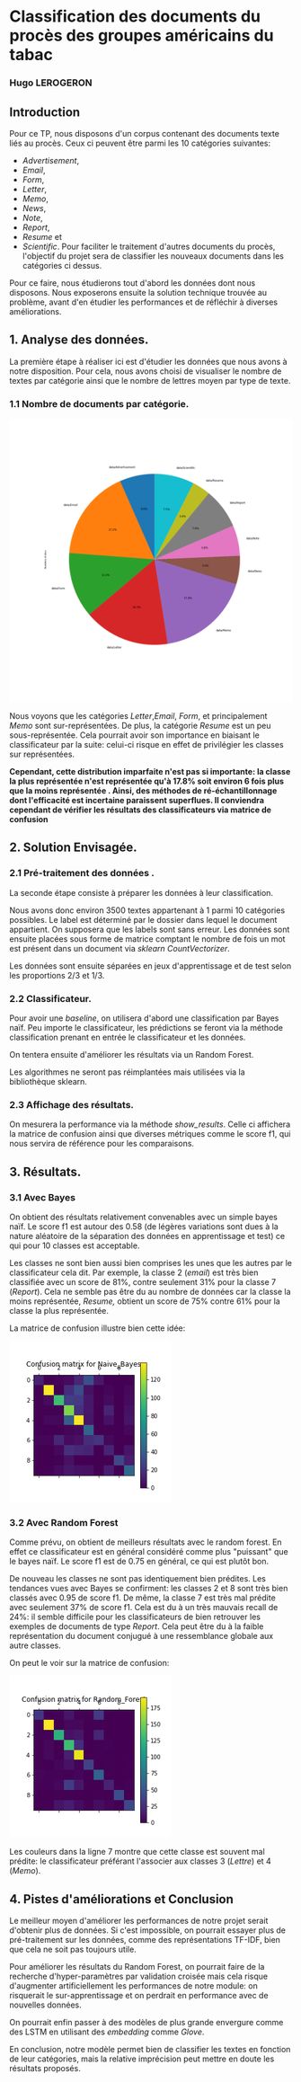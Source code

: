 
# Classification des documents du procès des groupes américains du tabac
### Hugo LEROGERON

## Introduction 

Pour ce TP, nous disposons d'un corpus contenant des documents texte liés au procès. Ceux ci peuvent être parmi les 10 catégories suivantes:
  * _Advertisement_,
  * _Email_,
  * _Form_,
  * _Letter_,
  * _Memo_, 
  * _News_, 
  * _Note_,
  * _Report_,
  * _Resume_ et
  * _Scientific_.
Pour faciliter le traitement d'autres documents du procès, l'objectif du projet sera de classifier les nouveaux documents dans les catégories ci dessus. 


Pour ce faire, nous étudierons tout d'abord les données dont nous disposons. Nous exposerons ensuite la solution technique trouvée au problème, avant d'en étudier les performances et de réfléchir à diverses améliorations. 

## 1. Analyse des données. 

La première étape à réaliser ici est d'étudier les données que nous avons à notre disposition. Pour cela, nous avons choisi de visualiser le nombre de textes par catégorie ainsi que le nombre de lettres moyen par type de texte.

### 1.1 Nombre de documents par catégorie. 
![Repartition](./RepDocs.png)

Nous voyons que les catégories _Letter_,_Email_, _Form_, et principalement _Memo_ sont sur-représentées. De plus, la catégorie _Resume_ est un peu sous-représentée. Cela pourrait avoir son importance en biaisant le classificateur par la suite: celui-ci risque en effet de privilégier les classes sur représentées. 

__Cependant, cette distribution imparfaite n'est pas si importante: la classe la plus représentée n'est représentée qu'à 17.8% soit environ 6 fois plus que la moins représentée . Ainsi, des méthodes de ré-échantillonnage dont l'efficacité est incertaine  paraissent superflues. Il conviendra cependant de vérifier les résultats des classificateurs via matrice de confusion__

## 2. Solution Envisagée.


### 2.1 Pré-traitement des données .

La seconde étape consiste à préparer les données à leur classification. 

Nous avons donc environ 3500 textes appartenant à 1 parmi 10 catégories possibles. Le label est déterminé par le dossier dans lequel le document appartient. On supposera que les labels sont sans erreur. Les données sont ensuite placées sous forme de matrice comptant le nombre de fois un mot est présent dans un document via _sklearn CountVectorizer_. 

Les données sont ensuite séparées en jeux d'apprentissage et de test selon les proportions 2/3 et 1/3.

### 2.2 Classificateur.

Pour avoir une _baseline_, on utilisera d'abord une classification par Bayes naïf. 
Peu importe le classificateur, les prédictions se feront via la méthode classification prenant en entrée le classificateur et les données. 

On tentera ensuite d'améliorer les résultats via un Random Forest.

 Les algorithmes ne seront pas réimplantées mais utilisées via la bibliothèque sklearn. 

### 2.3 Affichage des résultats. 

On mesurera la performance via la méthode _show_results_. Celle ci affichera la matrice de confusion ainsi que diverses métriques comme le score f1, qui nous servira de référence pour les comparaisons. 

## 3. Résultats.

### 3.1 Avec Bayes
On obtient des résultats relativement convenables avec un simple bayes naïf. Le score f1 est autour des 0.58 (de légères variations sont dues à la nature aléatoire de la séparation des données en apprentissage et test) ce qui pour 10 classes est acceptable. 

Les classes ne sont bien aussi bien comprises les unes que les autres par le classificateur cela dit. Par exemple, la classe 2 (_email_) est très bien classifiée avec un score de 81%, contre seulement 31% pour la classe 7 (_Report_). Cela ne semble pas être du au nombre de données car la classe la moins représentée, _Resume,_ obtient un score de 75% contre 61% pour la classe la plus représentée. 

La matrice de confusion illustre bien cette idée: 

![Matrice de Confusion Bayes](./Confusion_Matrix_of_Naive_Bayes.png)  

### 3.2 Avec Random Forest
Comme prévu, on obtient de meilleurs résultats avec le random forest. En effet ce classificateur est en général considéré comme plus "puissant" que le bayes naïf. Le score f1 est de 0.75 en général, ce qui est plutôt bon. 

De nouveau les classes ne sont pas identiquement bien prédites. Les tendances vues avec Bayes se confirment: les classes 2 et 8 sont très bien classés avec 0.95 de score f1. De même, la classe 7 est très mal prédite avec seulement 37% de score f1. Cela est du à un très mauvais recall de 24%: il semble difficile pour les classificateurs de bien retrouver les exemples de documents de type _Report_. Cela peut être du à la faible représentation du document conjugué à une ressemblance globale  aux autre classes.

 On peut le voir sur la matrice de confusion: 
 
 ![Matrice de Random Forest](./Confusion_Matrix_of_Random_Forest.png)

Les couleurs dans la ligne 7 montre que cette classe est souvent mal prédite: le classificateur préférant l'associer aux classes 3 (_Lettre_) et 4 (_Memo_). 

## 4. Pistes d'améliorations et Conclusion

Le meilleur moyen d'améliorer les performances de notre projet serait d'obtenir plus de données. Si c'est impossible, on pourrait essayer plus de pré-traitement sur les données, comme des représentations TF-IDF, bien que cela ne soit pas toujours utile. 

Pour améliorer les résultats du Random Forest, on pourrait faire de la recherche d'hyper-paramètres par validation croisée mais cela risque d'augmenter artificiellement les performances de notre module: on risquerait le sur-apprentissage et on perdrait en performance avec de nouvelles données. 

On pourrait enfin passer à des modèles de plus grande envergure comme des LSTM en utilisant des _embedding_ comme _Glove_. 

En conclusion, notre modèle permet bien de classifier les textes en fonction de leur catégories, mais la relative imprécision peut mettre en doute les résultats proposés. 











